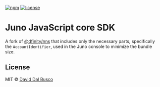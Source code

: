 [![npm][npm-badge]][npm-badge-url]
[![license][npm-license]][npm-license-url]

[npm-badge]: https://img.shields.io/npm/v/@junobuild/ledger
[npm-badge-url]: https://www.npmjs.com/package/@junobuild/ledger
[npm-license]: https://img.shields.io/npm/l/@junobuild/ledger
[npm-license-url]: https://github.com/deckgo/junobuild/blob/main/webcomponents/core/LICENSE

# Juno JavaScript core SDK

A fork of [@dfinity/nns](https://github.com/dfinity/ic-js/tree/main/packages/nns) that includes only the necessary parts, specifically the `AccountIdentifier`, used in the Juno console to minimize the bundle size.

## License

MIT © [David Dal Busco](mailto:david.dalbusco@outlook.com)

[juno]: https://juno.build
